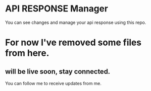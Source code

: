 # API RESPONSE Manager

You can see changes and manage your api response using this repo.

# For now I've removed some files from here.

## will be live soon, stay connected.
You can follow me to receive updates from me.
